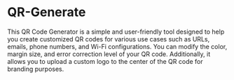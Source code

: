 # QR-Generate
This QR Code Generator is a simple and user-friendly tool designed to help you create customized QR codes for various use cases such as URLs, emails, phone numbers, and Wi-Fi configurations. You can modify the color, margin size, and error correction level of your QR code. Additionally, it allows you to upload a custom logo to the center of the QR code for branding purposes.
